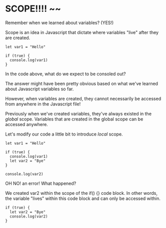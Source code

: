 # SCOPE!!!! ~~

Remember when we learned about variables? (YES!)

Scope is an idea in Javascript that dictate where variables "live" after they are
created.

```
let var1 = "Hello"

if (true) {
  console.log(var1)
}
```

In the code above, what do we expect to be consoled out?

The answer might have been pretty obvious based on what we've learned about Javascript
variables so far.

However, when variables are created, they cannot necessarily be accessed from anywhere
in the Javascript file!

Previously when we've created variables, they've always existed in the *global* scope.
Variables that are created in the global scope can be accessed anywhere.

Let's modify our code a little bit to introduce *local* scope.

```
let var1 = "Hello"

if (true) {
  console.log(var1)
  let var2 = "Bye"
}

console.log(var2)
```

OH NO! an error! What happened?

We created var2 within the scope of the if() {} code block. In other words, the variable
"lives" within this code block and can only be accessed within.

```
if (true) {
  let var2 = "Bye"
  console.log(var2)
}
```
